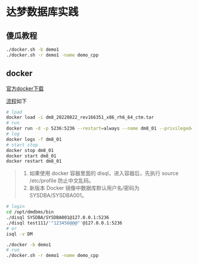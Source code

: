 # 达梦数据库实践

## 傻瓜教程

```bash
./docker.sh -b demo1
./docker.sh -r demo1 -name demo_cpp
```

## docker

[官方docker下载](https://eco.dameng.com/download/)

[流程](https://eco.dameng.com/document/dm/zh-cn/start/dm-install-docker.html)如下

```bash
# load
docker load -i dm8_20220822_rev166351_x86_rh6_64_ctm.tar
# run
docker run -d -p 5236:5236 --restart=always --name dm8_01 --privileged=true -e PAGE_SIZE=16 -e LD_LIBRARY_PATH=/opt/dmdbms/bin -e INSTANCE_NAME=dm8_01 -v /data/dm8_01:/opt/dmdbms/data dm8_single:v8.1.2.128_ent_x86_64_ctm_pack4
# log
docker logs -f dm8_01
# start stop
docker stop dm8_01
docker start dm8_01
docker restart dm8_01
```

> 1. 如果使用 docker 容器里面的 disql，进入容器后，先执行 source /etc/profile 防止中文乱码。
> 2. 新版本 Docker 镜像中数据库默认用户名/密码为 SYSDBA/SYSDBA001。

```bash
# login
cd /opt/dmdbms/bin
./disql SYSDBA/SYSDBA001@127.0.0.1:5236
./disql test111/'"123456@@@"'@127.0.0.1:5236
# or
isql -v DM
```

```bash
./docker -b demo1
# run
./docker.sh -r demo1 -name demo_cpp
```
